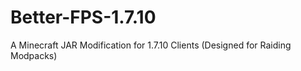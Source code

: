 # Better-FPS-1.7.10
A Minecraft JAR Modification for 1.7.10 Clients (Designed for Raiding Modpacks)
